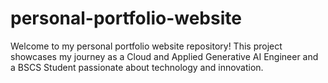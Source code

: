 # personal-portfolio-website
Welcome to my personal portfolio website repository! This project showcases my journey as a Cloud and Applied Generative AI Engineer and a BSCS Student passionate about technology and innovation. 
